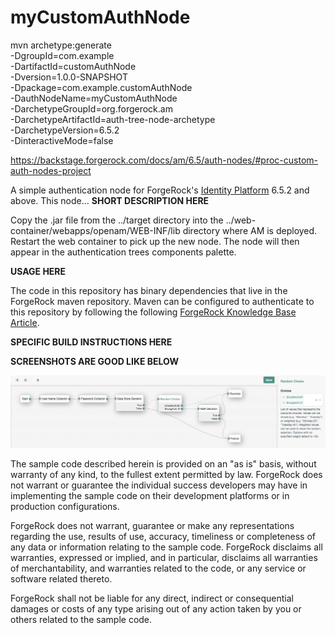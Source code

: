 <!--
 * The contents of this file are subject to the terms of the Common Development and
 * Distribution License (the License). You may not use this file except in compliance with the
 * License.
 *
 * You can obtain a copy of the License at legal/CDDLv1.0.txt. See the License for the
 * specific language governing permission and limitations under the License.
 *
 * When distributing Covered Software, include this CDDL Header Notice in each file and include
 * the License file at legal/CDDLv1.0.txt. If applicable, add the following below the CDDL
 * Header, with the fields enclosed by brackets [] replaced by your own identifying
 * information: "Portions copyright [year] [name of copyright owner]".
 *
 * Copyright 2019 ForgeRock AS.
-->
# myCustomAuthNode

mvn archetype:generate \
  -DgroupId=com.example \
  -DartifactId=customAuthNode \
  -Dversion=1.0.0-SNAPSHOT \
  -Dpackage=com.example.customAuthNode \
  -DauthNodeName=myCustomAuthNode \
  -DarchetypeGroupId=org.forgerock.am \
  -DarchetypeArtifactId=auth-tree-node-archetype \
  -DarchetypeVersion=6.5.2 \
  -DinteractiveMode=false

https://backstage.forgerock.com/docs/am/6.5/auth-nodes/#proc-custom-auth-nodes-project

A simple authentication node for ForgeRock's [Identity Platform][forgerock_platform] 6.5.2 and above. This node... **SHORT DESCRIPTION HERE**


Copy the .jar file from the ../target directory into the ../web-container/webapps/openam/WEB-INF/lib directory where AM is deployed.  Restart the web container to pick up the new node.  The node will then appear in the authentication trees components palette.


**USAGE HERE**


The code in this repository has binary dependencies that live in the ForgeRock maven repository. Maven can be configured to authenticate to this repository by following the following [ForgeRock Knowledge Base Article](https://backstage.forgerock.com/knowledge/kb/article/a74096897).

**SPECIFIC BUILD INSTRUCTIONS HERE**

**SCREENSHOTS ARE GOOD LIKE BELOW**

![ScreenShot](example.png)

        
The sample code described herein is provided on an "as is" basis, without warranty of any kind, to the fullest extent permitted by law. ForgeRock does not warrant or guarantee the individual success developers may have in implementing the sample code on their development platforms or in production configurations.

ForgeRock does not warrant, guarantee or make any representations regarding the use, results of use, accuracy, timeliness or completeness of any data or information relating to the sample code. ForgeRock disclaims all warranties, expressed or implied, and in particular, disclaims all warranties of merchantability, and warranties related to the code, or any service or software related thereto.

ForgeRock shall not be liable for any direct, indirect or consequential damages or costs of any type arising out of any action taken by you or others related to the sample code.

[forgerock_platform]: https://www.forgerock.com/platform/  
